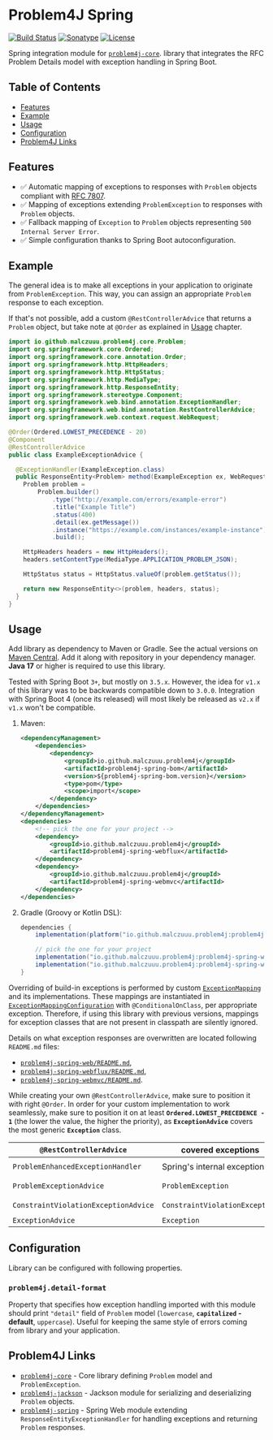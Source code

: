 # Problem4J Spring

[![Build Status](https://github.com/malczuuu/problem4j-spring/actions/workflows/gradle-build.yml/badge.svg)](https://github.com/malczuuu/problem4j-spring/actions/workflows/gradle-build.yml)
[![Sonatype](https://img.shields.io/maven-central/v/io.github.malczuuu.problem4j/problem4j-spring-bom)](https://central.sonatype.com/artifact/io.github.malczuuu.problem4j/problem4j-spring-bom)
[![License](https://img.shields.io/github/license/malczuuu/problem4j-spring)](https://github.com/malczuuu/problem4j-spring/blob/main/LICENSE)

Spring integration module for [`problem4j-core`][problem4j-core]. library that integrates the RFC Problem Details model
with exception handling in Spring Boot.

## Table of Contents

- [Features](#features)
- [Example](#example)
- [Usage](#usage)
- [Configuration](#configuration)
- [Problem4J Links](#problem4j-links)

## Features

- ✅ Automatic mapping of exceptions to responses with `Problem` objects compliant with [RFC 7807][rfc7807].
- ✅ Mapping of exceptions extending `ProblemException` to responses with `Problem` objects.
- ✅ Fallback mapping of `Exception` to `Problem` objects representing `500 Internal Server Error`.
- ✅ Simple configuration thanks to Spring Boot autoconfiguration.

## Example

The general idea is to make all exceptions in your application to originate from `ProblemException`. This way, you can
assign an appropriate `Problem` response to each exception.

If that's not possible, add a custom `@RestControllerAdvice` that returns a `Problem` object, but take note at `@Order`
as explained in [Usage](#usage) chapter.

```java
import io.github.malczuuu.problem4j.core.Problem;
import org.springframework.core.Ordered;
import org.springframework.core.annotation.Order;
import org.springframework.http.HttpHeaders;
import org.springframework.http.HttpStatus;
import org.springframework.http.MediaType;
import org.springframework.http.ResponseEntity;
import org.springframework.stereotype.Component;
import org.springframework.web.bind.annotation.ExceptionHandler;
import org.springframework.web.bind.annotation.RestControllerAdvice;
import org.springframework.web.context.request.WebRequest;

@Order(Ordered.LOWEST_PRECEDENCE - 20)
@Component
@RestControllerAdvice
public class ExampleExceptionAdvice {

  @ExceptionHandler(ExampleException.class)
  public ResponseEntity<Problem> method(ExampleException ex, WebRequest request) {
    Problem problem =
        Problem.builder()
            .type("http://example.com/errors/example-error")
            .title("Example Title")
            .status(400)
            .detail(ex.getMessage())
            .instance("https://example.com/instances/example-instance")
            .build();

    HttpHeaders headers = new HttpHeaders();
    headers.setContentType(MediaType.APPLICATION_PROBLEM_JSON);

    HttpStatus status = HttpStatus.valueOf(problem.getStatus());

    return new ResponseEntity<>(problem, headers, status);
  }
}
```

## Usage

Add library as dependency to Maven or Gradle. See the actual versions on [Maven Central][maven-central]. Add it along
with repository in your dependency manager. **Java 17** or higher is required to use this library.

Tested with Spring Boot `3+`, but mostly on `3.5.x`. However, the idea for `v1.x` of this library was to be backwards
compatible down to `3.0.0`. Integration with Spring Boot 4 (once its released) will most likely be released as `v2.x` if
`v1.x` won't be compatible.

1. Maven:
   ```xml
   <dependencyManagement>
       <dependencies>
           <dependency>
               <groupId>io.github.malczuuu.problem4j</groupId>
               <artifactId>problem4j-spring-bom</artifactId>
               <version>${problem4j-spring-bom.version}</version>
               <type>pom</type>      
               <scope>import</scope> 
           </dependency>
       </dependencies>
   </dependencyManagement>
   <dependencies>
       <!-- pick the one for your project -->
       <dependency>
           <groupId>io.github.malczuuu.problem4j</groupId>
           <artifactId>problem4j-spring-webflux</artifactId>
       </dependency>
       <dependency>
           <groupId>io.github.malczuuu.problem4j</groupId>
           <artifactId>problem4j-spring-webmvc</artifactId>
       </dependency>
   </dependencies>
   ```
2. Gradle (Groovy or Kotlin DSL):
   ```groovy
   dependencies {
       implementation(platform("io.github.malczuuu.problem4j:problem4j-spring-bom:${problem4j-spring-bom.version}"))
   
       // pick the one for your project
       implementation("io.github.malczuuu.problem4j:problem4j-spring-webflux")
       implementation("io.github.malczuuu.problem4j:problem4j-spring-webmvc")
   }
   ```

Overriding of build-in exceptions is performed by custom [`ExceptionMapping`][ExceptionMapping] and its implementations.
These mappings are instantiated in [`ExceptionMappingConfiguration`][ExceptionMappingConfiguration] with
`@ConditionalOnClass`, per appropriate exception. Therefore, if using this library with previous versions, mappings for
exception classes that are not present in classpath are silently ignored.

Details on what exception responses are overwritten are located following `README.md` files:

- [`problem4j-spring-web/README.md`][problem4j-spring-web-readme],
- [`problem4j-spring-webflux/README.md`][problem4j-spring-webflux-readme],
- [`problem4j-spring-webmvc/README.md`][problem4j-spring-webmvc-readme].

While creating your own `@RestControllerAdvice`, make sure to position it with right `@Order`. In order for your custom
implementation to work seamlessly, make sure to position it on at least **`Ordered.LOWEST_PRECEDENCE - 1`** (the lower
the value, the higher the priority), as **`ExceptionAdvice`** covers the most generic **`Exception`** class.

| `@RestControllerAdvice`              | covered exceptions             | `@Order(...)`                    |
|--------------------------------------|--------------------------------|----------------------------------|
| `ProblemEnhancedExceptionHandler`    | Spring's internal exceptions   | `Ordered.LOWEST_PRECEDENCE - 10` |
| `ProblemExceptionAdvice`             | `ProblemException`             | `Ordered.LOWEST_PRECEDENCE - 10` |
| `ConstraintViolationExceptionAdvice` | `ConstraintViolationException` | `Ordered.LOWEST_PRECEDENCE - 10` |
| `ExceptionAdvice`                    | `Exception`                    | `Ordered.LOWEST_PRECEDENCE`      |

## Configuration

Library can be configured with following properties.

### `problem4j.detail-format`

Property that specifies how exception handling imported with this module should print `"detail"` field of `Problem`
model (`lowercase`, **`capitalized` - default**, `uppercase`). Useful for keeping the same style of errors coming from
library and your application.

## Problem4J Links

- [`problem4j-core`][problem4j-core] - Core library defining `Problem` model and `ProblemException`.
- [`problem4j-jackson`][problem4j-jackson] - Jackson module for serializing and deserializing `Problem` objects.
- [`problem4j-spring`][problem4j-spring] - Spring Web module extending `ResponseEntityExceptionHandler` for
  handling exceptions and returning `Problem` responses.

[ExceptionMapping]: problem4j-spring-web/src/main/java/io/github/malczuuu/problem4j/spring/web/mapping/ExceptionMapping.java

[ExceptionMappingConfiguration]: problem4j-spring-web/src/main/java/io/github/malczuuu/problem4j/spring/web/mapping/ExceptionMappingConfiguration.java

[problem4j-spring-web-readme]: problem4j-spring-web/README.md

[problem4j-spring-webflux-readme]: problem4j-spring-webflux/README.md

[problem4j-spring-webmvc-readme]: problem4j-spring-webmvc/README.md

[maven-central]: https://central.sonatype.com/artifact/io.github.malczuuu.problem4j/problem4j-spring-bom

[problem4j-core]: https://github.com/malczuuu/problem4j-core

[problem4j-spring]: https://github.com/malczuuu/problem4j-spring

[problem4j-jackson]: https://github.com/malczuuu/problem4j-jackson

[rfc7807]: https://datatracker.ietf.org/doc/html/rfc7807
